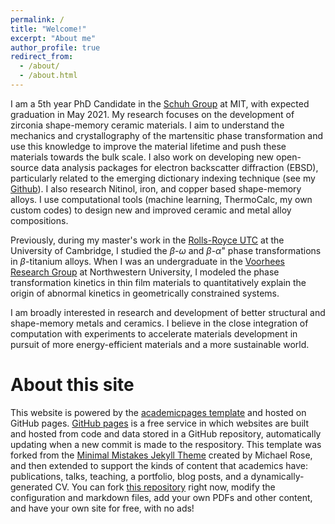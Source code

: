 ```yaml
---
permalink: /
title: "Welcome!"
excerpt: "About me"
author_profile: true
redirect_from: 
  - /about/
  - /about.html
---
```


I am a 5th year PhD Candidate in the [Schuh Group](http://schuh.mit.edu/) at MIT, with expected graduation in May 2021. My research focuses on the development of zirconia shape-memory ceramic materials. I aim to understand the mechanics and crystallography of the martensitic phase transformation and use this knowledge to improve the material lifetime and push these materials towards the bulk scale. I also work on developing new open-source data analysis packages for electron backscatter diffraction (EBSD), particularly related to the emerging dictionary indexing technique (see my [Github](https://github.com/epang22/)). I also research Nitinol, iron, and copper based shape-memory alloys. I use computational tools (machine learning, ThermoCalc, my own custom codes) to design new and improved ceramic and metal alloy compositions.

Previously, during my master's work in the [Rolls-Royce UTC](https://www.rrutc.msm.cam.ac.uk/) at the University of Cambridge, I studied the $\beta$-$\omega$ and $\beta$-$\alpha$" phase transformations in $\beta$-titanium alloys. When I was an undergraduate in the [Voorhees Research Group](http://speedy.ms.northwestern.edu/) at Northwestern University, I modeled the phase transformation kinetics in thin film materials to quantitatively explain the origin of abnormal kinetics in geometrically constrained systems.

I am broadly interested in research and development of better structural and shape-memory metals and ceramics. I believe in the close integration of computation with experiments to accelerate materials development in pursuit of more energy-efficient materials and a more sustainable world.

About this site
======
This website is powered by the [academicpages template](https://github.com/academicpages/academicpages.github.io) and hosted on GitHub pages. [GitHub pages](https://pages.github.com) is a free service in which websites are built and hosted from code and data stored in a GitHub repository, automatically updating when a new commit is made to the respository. This template was forked from the [Minimal Mistakes Jekyll Theme](https://mmistakes.github.io/minimal-mistakes/) created by Michael Rose, and then extended to support the kinds of content that academics have: publications, talks, teaching, a portfolio, blog posts, and a dynamically-generated CV. You can fork [this repository](https://github.com/academicpages/academicpages.github.io) right now, modify the configuration and markdown files, add your own PDFs and other content, and have your own site for free, with no ads! 

